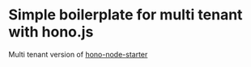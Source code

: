 # Simple boilerplate for multi tenant with hono.js

Multi tenant version of [hono-node-starter](https://github.com/coldter/hono-node-starter)
